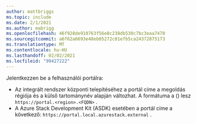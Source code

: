 ```yaml
---
author: mattbriggs
ms.topic: include
ms.date: 2/1/2021
ms.author: mabrigg
ms.openlocfilehash: 46f928de910763f56e8c238db530c7bc3eaa7470
ms.sourcegitcommit: a6f62a6693e48eb05272c01efb5ca24372875173
ms.translationtype: MT
ms.contentlocale: hu-HU
ms.lasthandoff: 02/02/2021
ms.locfileid: "99427222"
---
```

Jelentkezzen be a felhasználói portálra: 

* Az integrált rendszer központi telepítéséhez a portál címe a megoldás régiója és a külső tartománynév alapján változhat. A formátuma a () lesz `https://portal.<region>.<FQDN>` .
* A Azure Stack Development Kit (ASDK) esetében a portál címe a következő: `https://portal.local.azurestack.external` .
